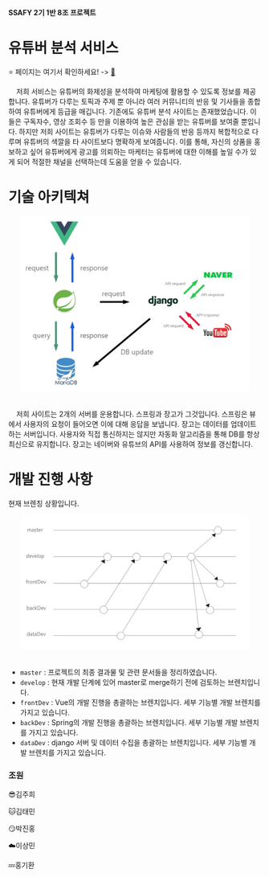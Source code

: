 <strong>SSAFY 2기 1반 8조 프로젝트</strong>



# 유튜버 분석 서비스

:star: 페이지는 여기서 확인하세요! ​-> ​[:link:](http://15.165.77.1:3000/)

&nbsp;&nbsp;&nbsp;&nbsp;저희 서비스는 유튜버의 화제성을 분석하여 마케팅에 활용할 수 있도록 정보를 제공합니다. 유튜버가 다루는 토픽과 주제 뿐 아니라 여러 커뮤니티의 반응 및 기사들을 종합하여 유튜버에게 등급을 매깁니다. 기존에도 유튜버 분석 사이트는 존재했었습니다. 이들은 구독자수, 영상 조회수 등 만을 이용하여 높은 관심을 받는 유튜버를 보여줄 뿐입니다. 하지만 저희 사이트는 유튜버가 다루는 이슈와 사람들의 반응 등까지 복합적으로 다루며 유튜버의 색깔을 타 사이트보다 명확하게 보여줍니다. 이를 통해, 자신의 상품을 홍보하고 싶어 유튜버에게 광고를 의뢰하는 마케터는 유튜버에 대한 이해를 높일 수가 있게 되어 적절한 채널을 선택하는데 도움을 얻을 수 있습니다.





# 기술 아키텍쳐

<center><img src="img/architecture.jpg" width="90%"></center><br>

&nbsp;&nbsp;&nbsp;&nbsp;저희 사이트는 2개의 서버를 운용합니다. 스프링과 장고가 그것입니다. 스프링은 뷰에서 사용자의 요청이 들어오면 이에 대해 응답을 보냅니다. 장고는 데이터를 업데이트하는 서버입니다. 사용자와 직접 통신하지는 않지만 자동화 알고리즘을 통해 DB를 항상 최신으로 유지합니다. 장고는 네이버와 유튜브의 API를 사용하여 정보를 갱신합니다.



# 개발 진행 사항

현재 브렌칭 상황입니다.

<center><img src="img/gitFlow.jpg" width="90%"></center><br>

- `master` : 프로젝트의 최종 결과물 및 관련 문서들을 정리하였습니다.
- `develop` : 현재 개발 단계에 있어 master로 merge하기 전에 검토하는 브렌치입니다.
- `frontDev` : Vue의 개발 진행을 총괄하는 브렌치입니다. 세부 기능별 개발 브렌치를 가지고 있습니다.
- `backDev` : Spring의 개발 진행을 총괄하는 브렌치입니다. 세부 기능별 개발 브렌치를 가지고 있습니다.
- `dataDev` : django 서버 및 데이터 수집을 총괄하는 브렌치입니다. 세부 기능별 개발 브렌치를 가지고 있습니다.



### 조원

:sunglasses:김주희

:cat:김태민

:smirk:박진홍

:cloud:이상민

:zzz:홍기환

